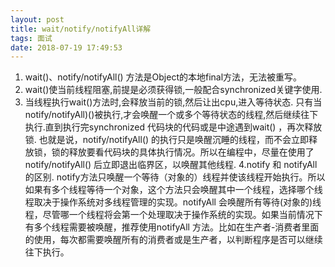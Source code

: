 ```yaml
---
layout: post
title: wait/notify/notifyAll详解
tags: 面试
date: 2018-07-19 17:49:53
---
```

1. wait()、notify/notifyAll() 方法是Object的本地final方法，无法被重写。
2. wait()使当前线程阻塞,前提是必须获得锁,一般配合synchronized关键字使用.
3. 当线程执行wait()方法时,会释放当前的锁,然后让出cpu,进入等待状态.
只有当notify/notifyAll)()被执行,才会唤醒一个或多个等待状态的线程,然后继续往下执行.直到执行完synchronized 代码块的代码或是中途遇到wait() ，再次释放锁.
也就是说，notify/notifyAll() 的执行只是唤醒沉睡的线程，而不会立即释放锁，锁的释放要看代码块的具体执行情况。所以在编程中，尽量在使用了notify/notifyAll() 后立即退出临界区，以唤醒其他线程.
4.notify 和 notifyAll的区别.
notify方法只唤醒一个等待（对象的）线程并使该线程开始执行。所以如果有多个线程等待一个对象，这个方法只会唤醒其中一个线程，选择哪个线程取决于操作系统对多线程管理的实现。notifyAll 会唤醒所有等待(对象的)线程，尽管哪一个线程将会第一个处理取决于操作系统的实现。如果当前情况下有多个线程需要被唤醒，推荐使用notifyAll 方法。比如在生产者-消费者里面的使用，每次都需要唤醒所有的消费者或是生产者，以判断程序是否可以继续往下执行。
